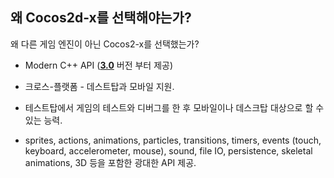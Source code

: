## 왜 Cocos2d-x를 선택해야는가?
왜 다른 게임 엔진이 아닌 Cocos2-x를 선택했는가?


  * Modern C++ API ([__3.0__](https://github.com/cocos2d/cocos2d-x/blob/cocos2d-x-3.0/docs/RELEASE_NOTES.md#c11-features) 버전 부터 제공)

  * 크로스-플랫폼 - 데스트탑과 모바일 지원.

  * 테스트탑에서 게임의 테스트와 디버그를 한 후 모바일이나 데스크탑 대상으로 할 수 있는 능력.

  * sprites, actions, animations, particles, transitions, timers, events (touch, keyboard, accelerometer, mouse), sound, file IO, persistence, skeletal animations, 3D 등을 포함한 광대한 API 제공.